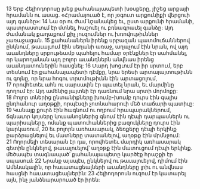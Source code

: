 13 Երբ Հելիոդորոսը լսեց քահանայապետի խօսքերը, յիշեց արքայի հրամանն ու ասաց. «Հրամայուած է, որ յօգուտ արքունիքի վերցուի այդ գանձը»: 14 Նա օր ու ժամ նշանակեց եւ, ըստ արքունի հրամանի, պատրաստւում էր մտնել, հաշուել ու բռնագրաւել գանձը: Այդ ժամանակ քաղաքում քիչ յուզումներ ու խռովութիւններ չառաջացան. 15 քահանաներն իրենք սրբազան պատմուճաններով ընկնում, թաւալւում էին սեղանի առաջ, աղաչում էին նրան, ով այդ աւանդները սրբութեամբ պահելու համար օրէնքներ էր սահմանել, որ կարողանան այդ բոլոր աւանդներն անվնաս իրենց աւանդատուներին հասցնել: 16 Մարդ խոցւում էր իր սրտում, երբ տեսնում էր քահանայապետի դէմքը, նրա երեսի արտայայտութիւնն ու գոյնը, որ նրա հոգու տրտմութիւնն էին արտացոլում, 17 որովհետեւ ահն ու սարսափն էր պատել նրան, եւ մարմինը դողում էր: Այդ ամենից յայտնի էր դառնում նրա սրտի մորմոքը: 18 Բոլոր տներից ընտանիքները խումբ-խումբ դուրս էին գալիս ընդհանուր աղօթքի, որպէսզի չոտնահարուի մեծ տաճարի պատիւը: 19 Կանայք քուրձ էին հագնում ու ողբում հրապարակներում, ճգնաւոր կոյսերը կուսանոցներից գնում էին դէպի դարպասներն ու պարիսպները, ոմանք պատուհաններից բազուկները դուրս էին կարկառում, 20 եւ բոլորն առհասարակ, ձեռքերը դէպի երկինք բարձրացնելով եւ մատները տատանելով, աղօթք էին մրմնջում: 21 Ողորմելի տեսարան էր դա, որովհետեւ մարդիկ առհասարակ գետին ընկնելով, թաւալուելով՝ աղօթք էին մատուցում դէպի երկինք. մեծապէս տագնապած՝ քահանայապետը կարծէք հրաշքի էր սպասում: 22 Նրանք այսպէս, ընկնելով ու թաւալուելով, դիմում էին Ամենակալին, որ հաւատացեալների աւանդները լրիւ ու անվնաս հասցնի հաւատացեալներին: 23 Հելիոդորոսն ուզում էր կատարել այն, ինչ յանձնարարուած էր իրեն:
